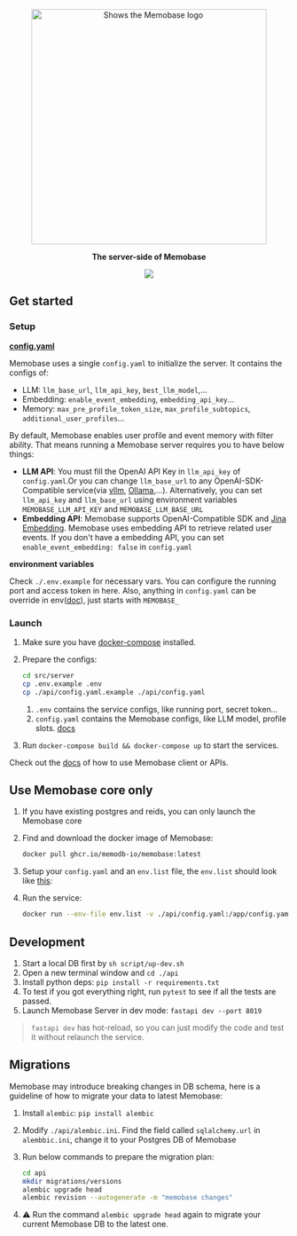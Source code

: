 <div align="center">
    <a href="https://memobase.io">
    <picture>
      <source media="(prefers-color-scheme: dark)" srcset="https://assets.memodb.io/memobase-dark.svg">
      <img alt="Shows the Memobase logo" src="https://assets.memodb.io/memobase-light.svg" width="424">
    </picture>
  </a>
  <p><strong>The server-side of Memobase</strong></p>
  <p>
    <img src="https://img.shields.io/badge/docker-0.0.5-blue">
  </p>
</div>




## Get started

### Setup

[**config.yaml**](https://docs.memobase.io/references/full)

Memobase uses a single  `config.yaml` to initialize the server. It contains the configs of:

- LLM: `llm_base_url`, `llm_api_key`, `best_llm_model`,...
- Embedding: `enable_event_embedding`, `embedding_api_key`...
- Memory: `max_pre_profile_token_size`, `max_profile_subtopics`, `additional_user_profiles`...

By default, Memobase enables user profile and event memory with filter ability. That means running a Memobase server requires you to have below things:

- **LLM API**: You must fill the OpenAI API Key in `llm_api_key` of `config.yaml`.Or you can change `llm_base_url` to any OpenAI-SDK-Compatible service(via [vllm](https://github.com/vllm-project/vllm), [Ollama](../../assets/tutorials/ollama+memobase/readme.md),...). Alternatively, you can set `llm_api_key` and `llm_base_url` using environment variables `MEMOBASE_LLM_API_KEY` and `MEMOBASE_LLM_BASE_URL`
- **Embedding API**: Memobase supports OpenAI-Compatible SDK and [Jina Embedding](https://jina.ai/models/jina-embeddings-v3/). Memobase uses embedding API to retrieve related user events. If you don't have a embedding API, you can set `enable_event_embedding: false` in `config.yaml`



**environment variables**

Check `./.env.example` for necessary vars. You can configure the running port and access token in here.  Also, anything in `config.yaml` can be override in env([doc](https://docs.memobase.io/references/full#environment-variable-overrides)), just starts with `MEMOBASE_`

### Launch

1. Make sure you have [docker-compose](https://docs.docker.com/compose/install/) installed.

2. Prepare the configs:

   ```bash
   cd src/server
   cp .env.example .env
   cp ./api/config.yaml.example ./api/config.yaml
   ```

   1. `.env` contains the service configs, like running port, secret token...
   2. `config.yaml` contains the Memobase configs, like LLM model, profile slots. [docs](https://docs.memobase.io/references/full)

3. Run `docker-compose build && docker-compose up` to start the services.

Check out the [docs](https://docs.memobase.io/quickstart) of how to use Memobase client or APIs.



## Use Memobase core only

1. If you have existing postgres and reids, you can only launch the Memobase core

2. Find and download the docker image of Memobase:

   ```bash
   docker pull ghcr.io/memodb-io/memobase:latest
   ```

3. Setup your `config.yaml` and an `env.list` file, the `env.list` should look like [this](./api/.env.example):

4. Run the service:
   ```bash
   docker run --env-file env.list -v ./api/config.yaml:/app/config.yaml -p 8019:8000 ghcr.io/memodb-io/memobase:main
   ```



## Development

1. Start a local DB first by `sh script/up-dev.sh`
2. Open a new terminal window and `cd ./api`
3. Install python deps: `pip install -r requirements.txt`
4. To test if you got everything right, run `pytest` to see if all the tests are passed.
5. Launch Memobase Server in dev mode: `fastapi dev --port 8019`

> `fastapi dev` has hot-reload, so you can just modify the code and test it without relaunch the service.



## Migrations

Memobase may introduce breaking changes in DB schema, here is a guideline of how to migrate your data to latest Memobase:

1. Install `alembic`: `pip install alembic`

2. Modify `./api/alembic.ini`. Find the field called `sqlalchemy.url` in `alembbic.ini`, change it to your Postgres DB of Memobase

3. Run below commands to prepare the migration plan:

   ```bash
   cd api
   mkdir migrations/versions
   alembic upgrade head
   alembic revision --autogenerate -m "memobase changes"
   ```

4. ⚠️ Run the command `alembic upgrade head` again to migrate your current Memobase DB to the latest one.
